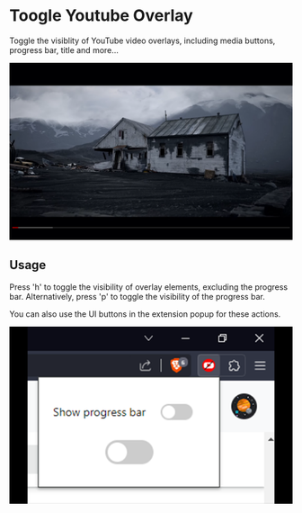
# Toogle Youtube Overlay

Toggle the visiblity of YouTube video overlays, including media buttons, progress bar, title and more...

![plot](./Untitled-1.png)


## Usage

Press 'h' to toggle the visibility of overlay elements, excluding the progress bar. 
Alternatively, press 'p' to toggle the visibility of the progress bar. 

You can also use the UI buttons in the extension popup for these actions.

![plot](./Untitled-2.png)
